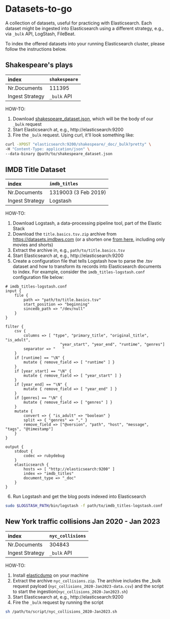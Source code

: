 # Datasets-to-go
A collection of datasets, useful for practicing with Elasticsearch. Each dataset might be ingested into Elasticsearch using a different strategy, e.g., via `_bulk` API, LogStash, FileBeat.

To index the offered datasets into your running Elasticsearch cluster, please follow the instructions below.

## Shakespeare's plays
| index | `shakespeare`|
|:--|:---|
| Nr.Documents | 111395 |
| Ingest Strategy | `_bulk` API |

HOW-TO:
1. Download [shakespeare_dataset.json](shakespeare_dataset.json), which will be the body of our `_bulk` request
2. Start Elasticsearch at, e.g., http://elasticsearch:9200
3. Fire the `_bulk` request. Using curl, it'll look something like:

```zsh
curl -XPOST "elasticsearch:9200/shakespeare/_doc/_bulk?pretty" \
-H "Content-Type: application/json" \
--data-binary @path/to/shakespeare_dataset.json
```

## IMDB Title Dataset
| index | `imdb_titles`|
|:--|:---|
| Nr.Documents | 1319003 (3 Feb 2019) |
| Ingest Strategy | Logstash |

HOW-TO:
1. Download Logstash, a data-processing pipeline tool, part of the Elastic Stack
2. Download the `title.basics.tsv.zip` archive from https://datasets.imdbws.com (or a shorten one [from here](title.basics.tsv.zip), including only movies and shorts)
3. Extract the archive in, e.g., `path/to/title.basics.tsv`
4. Start Elasticsearch at, e.g., http://elasticsearch:9200
5. Create a configuration file that tells Logstash how to parse the .tsv dataset and how to transform its records into Elasticsearch documents to index. For example, consider the `imdb_titles-logstash.conf` configuration file below:

```
# imdb_titles-logstash.conf
input {
    file {
        path => "path/to/title.basics.tsv"
        start_position => "beginning"
        sincedb_path => "/dev/null"
    }
}

filter {
    csv {
        columns => [ "type", "primary_title", "original_title", "is_adult",
                        "year_start", "year_end", "runtime", "genres"]
        separator => "   "
    }
    if [runtime] == "\N" {
        mutate { remove_field => [ "runtime" ] }
    }
    if [year_start] == "\N" {
        mutate { remove_field => [ "year_start" ] }
    }
    if [year_end] == "\N" {
        mutate { remove_field => [ "year_end" ] }
    }
    if [genres] == "\N" {
        mutate { remove_field => [ "genres" ] }
    }
    mutate {
        convert => { "is_adult" => "boolean" }
        split => { "genres" => "," }
        remove_field => ["@version", "path", "host", "message", "tags", "@timestamp"]
    }
}

output {
    stdout {
        codec => rubydebug
    }
    elasticsearch {
        hosts => [ "http://elasticsearch:9200" ]
        index => "imdb_titles"
        document_type => "_doc"
    }
}
```

6. Run Logstash and get the blog posts indexed into Elasticsearch

```bash
sudo $LOGSTASH_PATH/bin/logstash -f path/to/imdb_titles-logstash.conf
```

## New York traffic collisions Jan 2020 - Jan 2023
| index | `nyc_collisions`|
|:--|:---|
| Nr.Documents | 304843 |
| Ingest Strategy | `_bulk` API |

HOW-TO:
1. Install [elasticdump](https://github.com/elasticsearch-dump/elasticsearch-dump#installing) on your machine
2. Extract the archive `nyc_collisions.zip`. The archive includes the _bulk request payload (`nyc_collisions_2020-Jan2023-data.csv`) and the script to start the ingestion(`nyc_collisions_2020-Jan2023.sh`)
3. Start Elasticsearch at, e.g., http://elasticsearch:9200
4. Fire the `_bulk` request by running the script

```zsh
sh /path/to/script/nyc_collisions_2020-Jan2023.sh
```
